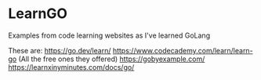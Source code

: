 # LearnGO
Examples from code learning websites as I've learned GoLang

These are: 
https://go.dev/learn/
https://www.codecademy.com/learn/learn-go (All the free ones they offered)
https://gobyexample.com/
https://learnxinyminutes.com/docs/go/
